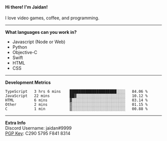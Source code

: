 #### Hi there! I'm Jaidan!
I love video games, coffee, and programming.

---
**What languages can you work in?**<br>
- Javascript (Node or Web)
- Python
- Objective-C
- Swift
- HTML
- CSS

---
**Development Metrics**<br>
<!--START_SECTION:waka-->
```text
TypeScript   3 hrs 6 mins    █████████████████████░░░░   84.06 % 
JavaScript   22 mins         ██▓░░░░░░░░░░░░░░░░░░░░░░   10.12 % 
HTML         6 mins          ▓░░░░░░░░░░░░░░░░░░░░░░░░   03.14 % 
Other        2 mins          ▒░░░░░░░░░░░░░░░░░░░░░░░░   01.15 % 
C            1 min           ▒░░░░░░░░░░░░░░░░░░░░░░░░   00.88 % 
```
<!--END_SECTION:waka-->

---
**Extra Info**<br>
Discord Username: jaidan#9999  
[PGP Key](https://keybase.io/monotrix/pgp_keys.asc): C290 5795 F841 8314
